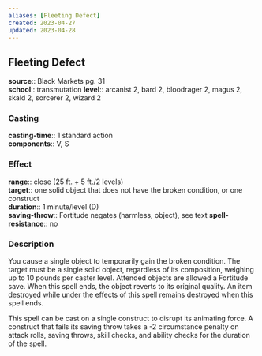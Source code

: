 ```yaml
---
aliases: [Fleeting Defect]
created: 2023-04-27
updated: 2023-04-28
---
```


## Fleeting Defect

**source**:: Black Markets pg. 31  
**school**:: transmutation
**level**:: arcanist 2, bard 2, bloodrager 2, magus 2, skald 2, sorcerer 2, wizard 2

### Casting

**casting-time**:: 1 standard action  
**components**:: V, S

### Effect

**range**:: close (25 ft. + 5 ft./2 levels)  
**target**:: one solid object that does not have the broken condition, or one construct  
**duration**:: 1 minute/level (D)  
**saving-throw**:: Fortitude negates (harmless, object), see text
**spell-resistance**:: no

### Description

You cause a single object to temporarily gain the broken condition. The target must be a single solid object, regardless of its composition, weighing up to 10 pounds per caster level. Attended objects are allowed a Fortitude save. When this spell ends, the object reverts to its original quality. An item destroyed while under the effects of this spell remains destroyed when this spell ends.  
  
This spell can be cast on a single construct to disrupt its animating force. A construct that fails its saving throw takes a -2 circumstance penalty on attack rolls, saving throws, skill checks, and ability checks for the duration of the spell.
